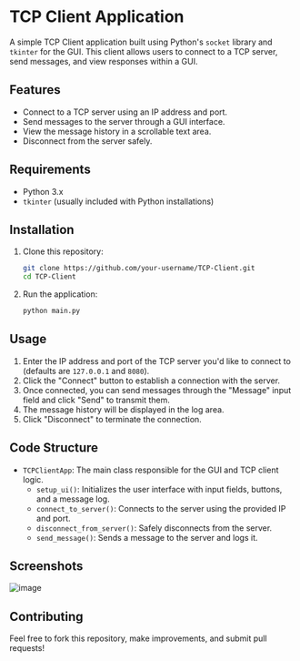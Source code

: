 # TCP Client Application

A simple TCP Client application built using Python's `socket` library and `tkinter` for the GUI. This client allows users to connect to a TCP server, send messages, and view responses within a GUI.

## Features

- Connect to a TCP server using an IP address and port.
- Send messages to the server through a GUI interface.
- View the message history in a scrollable text area.
- Disconnect from the server safely.

## Requirements

- Python 3.x
- `tkinter` (usually included with Python installations)
  
## Installation

1. Clone this repository:

   ```bash
   git clone https://github.com/your-username/TCP-Client.git
   cd TCP-Client
   ```
2. Run the application:

   ```bash
   python main.py
   ```

## Usage

1. Enter the IP address and port of the TCP server you'd like to connect to (defaults are `127.0.0.1` and `8080`).
2. Click the "Connect" button to establish a connection with the server.
3. Once connected, you can send messages through the "Message" input field and click "Send" to transmit them.
4. The message history will be displayed in the log area.
5. Click "Disconnect" to terminate the connection.

## Code Structure

- `TCPClientApp`: The main class responsible for the GUI and TCP client logic.
  - `setup_ui()`: Initializes the user interface with input fields, buttons, and a message log.
  - `connect_to_server()`: Connects to the server using the provided IP and port.
  - `disconnect_from_server()`: Safely disconnects from the server.
  - `send_message()`: Sends a message to the server and logs it.

## Screenshots

![image](https://github.com/user-attachments/assets/f1ed4950-459e-4696-a1a8-e1fc0bee5a46)


## Contributing

Feel free to fork this repository, make improvements, and submit pull requests!

